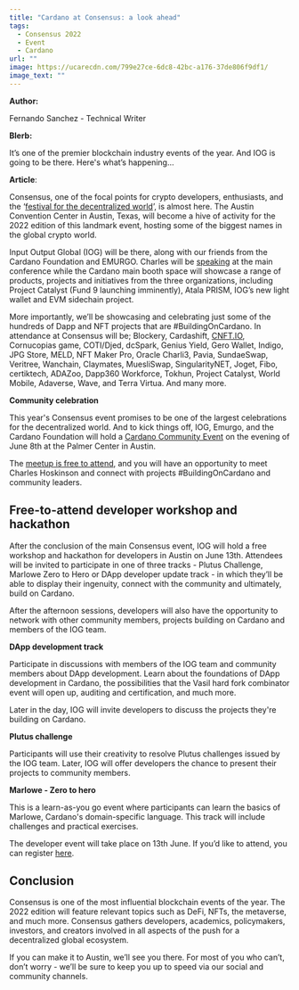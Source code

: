 ```yaml
---
title: "Cardano at Consensus: a look ahead"
tags:
  - Consensus 2022
  - Event
  - Cardano
url: ""
image: https://ucarecdn.com/799e27ce-6dc8-42bc-a176-37de806f9df1/
image_text: ""
---
```


**Author:**

Fernando Sanchez - Technical Writer

**Blerb:**

It’s one of the premier blockchain industry events of the year. And IOG is going to be there. Here's what’s happening…

**Article**:

Consensus, one of the focal points for crypto developers, enthusiasts, and the ‘[festival for the decentralized world](https://www.coindesk.com/consensus2022/)’, is almost here. The Austin Convention Center in Austin, Texas, will become a hive of activity for the 2022 edition of this landmark event, hosting some of the biggest names in the global crypto world.

Input Output Global (IOG) will be there, along with our friends from the Cardano Foundation and EMURGO. Charles will be [speaking](https://events.coindesk.com/consensus2022/agenda/session/915238) at the main conference while the Cardano main booth space will showcase a range of products, projects and initiatives from the three organizations, including Project Catalyst (Fund 9 launching imminently), Atala PRISM, IOG’s new light wallet and EVM sidechain project. 

More importantly, we’ll be showcasing and celebrating just some of the hundreds of Dapp and NFT projects that are #BuildingOnCardano. In attendance at Consensus will be; Blockery, Cardashift, [CNFT.IO](CNFT.IO), Cornucopias game, COTI/Djed, dcSpark, Genius Yield, Gero Wallet, Indigo, JPG Store, MELD, NFT Maker Pro, Oracle Charli3, Pavia, SundaeSwap, Veritree, Wanchain, Claymates, MuesliSwap, SingularityNET, Joget, Fibo, certiktech, ADAZoo, Dapp360 Workforce, Tokhun, Project Catalyst, World Mobile, Adaverse, Wave, and Terra Virtua. And many more.

**Community celebration**

This year's Consensus event promises to be one of the largest celebrations for the decentralized world. And to kick things off, IOG, Emurgo, and the Cardano Foundation will hold a [Cardano Community Event](https://iohk.link/cardano-community-event) on the evening of June 8th at the Palmer Center in Austin.

The [meetup is free to attend](https://twitter.com/InputOutputHK/status/1529175571594452995?s=20&t=ej6XHH_j1TbuDa-JLYQx4g), and you will have an opportunity to meet Charles Hoskinson and connect with projects #BuildingOnCardano and community leaders.

## Free-to-attend developer workshop and hackathon

After the conclusion of the main Consensus event, IOG will hold a free workshop and hackathon for developers in Austin on June 13th. Attendees will be invited to participate in one of three tracks - Plutus Challenge, Marlowe Zero to Hero or DApp developer update track - in which they’ll be able to display their ingenuity, connect with the community and ultimately, build on Cardano. 

After the afternoon sessions, developers will also have the opportunity to network with other community members, projects building on Cardano and members of the IOG team. 

**DApp development track**

Participate in discussions with members of the IOG team and community members about DApp development. Learn about the foundations of DApp development in Cardano, the possibilities that the Vasil hard fork combinator event will open up, auditing and certification, and much more.

Later in the day, IOG will invite developers to discuss the projects they're building on Cardano.

**Plutus challenge**

Participants will use their creativity to resolve Plutus challenges issued by the IOG team. Later, IOG will offer developers the chance to present their projects to community members.

**Marlowe - Zero to hero**

This is a learn-as-you go event where participants can learn the basics of Marlowe, Cardano's domain-specific language. This track will include challenges and practical exercises.

The developer event will take place on 13th June. If you’d like to attend, you can register [here](https://iogmeetups2022.co.uk/).

## Conclusion

Consensus is one of the most influential blockchain events of the year. The 2022 edition will feature relevant topics such as DeFi, NFTs, the metaverse, and much more. Consensus gathers developers, academics, policymakers, investors, and creators involved in all aspects of the push for a decentralized global ecosystem.

If you can make it to Austin, we’ll see you there. For most of you who can’t, don’t worry - we’ll be sure to keep you up to speed via our social and community channels.
